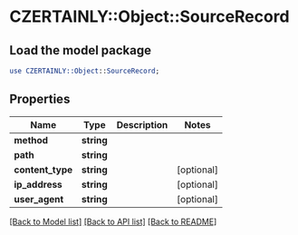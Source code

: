 # CZERTAINLY::Object::SourceRecord

## Load the model package
```perl
use CZERTAINLY::Object::SourceRecord;
```

## Properties
Name | Type | Description | Notes
------------ | ------------- | ------------- | -------------
**method** | **string** |  | 
**path** | **string** |  | 
**content_type** | **string** |  | [optional] 
**ip_address** | **string** |  | [optional] 
**user_agent** | **string** |  | [optional] 

[[Back to Model list]](../README.md#documentation-for-models) [[Back to API list]](../README.md#documentation-for-api-endpoints) [[Back to README]](../README.md)


